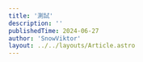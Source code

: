 ```yaml
---
title: '測試'
description: ''
publishedTime: 2024-06-27
author: 'SnowViktor'
layout: ../../layouts/Article.astro
---
```


